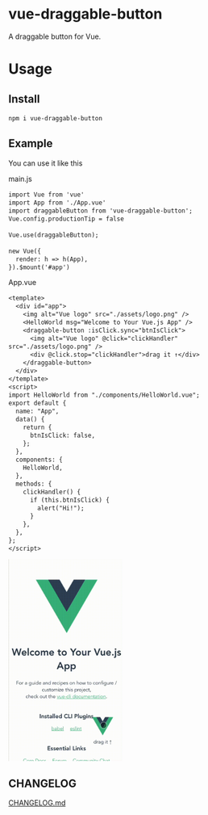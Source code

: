 # vue-draggable-button

A draggable button for Vue.

# Usage

## Install

```bash
npm i vue-draggable-button
```

## Example

You can use it like this

main.js

```
import Vue from 'vue'
import App from './App.vue'
import draggableButton from 'vue-draggable-button';
Vue.config.productionTip = false

Vue.use(draggableButton);

new Vue({
  render: h => h(App),
}).$mount('#app')
```

App.vue

```
<template>
  <div id="app">
    <img alt="Vue logo" src="./assets/logo.png" />
    <HelloWorld msg="Welcome to Your Vue.js App" />
    <draggable-button :isClick.sync="btnIsClick">
      <img alt="Vue logo" @click="clickHandler" src="./assets/logo.png" />
      <div @click.stop="clickHandler">drag it ↑</div>
    </draggable-button>
  </div>
</template>
<script>
import HelloWorld from "./components/HelloWorld.vue";
export default {
  name: "App",
  data() {
    return {
      btnIsClick: false,
    };
  },
  components: {
    HelloWorld,
  },
  methods: {
    clickHandler() {
      if (this.btnIsClick) {
        alert("Hi!");
      }
    },
  },
};
</script>
```

<img height="400" src="https://github.com/ThinkingThigh/vue-draggable-button/blob/main/examples/assets/drag.gif?raw=true">


## CHANGELOG

[CHANGELOG.md](https://github.com/ThinkingThigh/vue-draggable-button/blob/main/CHANGELOG.md)